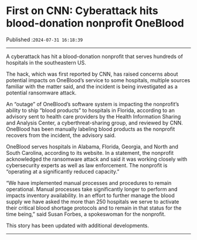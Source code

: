 # First on CNN: Cyberattack hits blood-donation nonprofit OneBlood

Published :`2024-07-31 16:18:39`

---

A cyberattack has hit a blood-donation nonprofit that serves hundreds of hospitals in the southeastern US.

The hack, which was first reported by CNN, has raised concerns about potential impacts on OneBlood’s service to some hospitals, multiple sources familiar with the matter said, and the incident is being investigated as a potential ransomware attack.

An “outage” of OneBlood’s software system is impacting the nonprofit’s ability to ship “blood products” to hospitals in Florida, according to an advisory sent to health care providers by the Health Information Sharing and Analysis Center, a cyberthreat-sharing group, and reviewed by CNN. OneBlood has been manually labeling blood products as the nonprofit recovers from the incident, the advisory said.

OneBlood serves hospitals in Alabama, Florida, Georgia, and North and South Carolina, according to its website. In a statement, the nonprofit acknowledged the ransomware attack and said it was working closely with cybersecurity experts as well as law enforcement. The nonprofit is “operating at a significantly reduced capacity.”

“We have implemented manual processes and procedures to remain operational. Manual processes take significantly longer to perform and impacts inventory availability. In an effort to further manage the blood supply we have asked the more than 250 hospitals we serve to activate their critical blood shortage protocols and to remain in that status for the time being,” said Susan Forbes, a spokeswoman for the nonprofit.

This story has been updated with additional developments.

---


